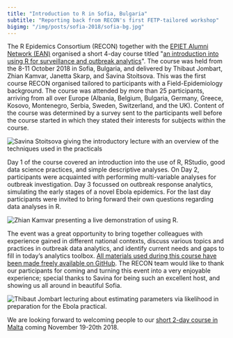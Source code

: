 ```yaml
---
title: "Introduction to R in Sofia, Bulgaria"
subtitle: "Reporting back from RECON's first FETP-tailored workshop"
bigimg: "/img/posts/sofia-2018/sofia-bg.jpg"
---
```


The R Epidemics Consortium (RECON) together with the [EPIET Alumni Network
(EAN)](http://epietalumni.net/)  organised a short 4-day course titled "[an
introduction into using R for surveillance and outbreak
analytics](https://recon-sofia-2018.netlify.com/)". The course was held from
the 8-11 October 2018 in Sofia, Bulgaria, and delivered by Thibaut Jombart,
Zhian Kamvar, Janetta Skarp, and Savina Stoitsova. This was the first course
RECON organised tailored to participants with a Field-Epidemiology background.
The course was attended by more than 25 participants, arriving from all over
Europe (Albania, Belgium, Bulgaria, Germany, Greece, Kosovo, Montenegro,
Serbia, Sweden, Switzerland, and the UK). Content of the course was determined
by a survey sent to the participants well before the course started in which
they stated their interests for subjects within the course.

![
Savina Stoitsova giving the introductory lecture with an overview of the
techniques used in the practicals
](/img/posts/sofia-2018/photo2.png)

Day 1 of the course covered an introduction into the use of R, RStudio, good
data science  practices, and simple descriptive analyses. On Day 2,
participants were acquainted with performing multi-variable analyses for
outbreak investigation.  Day 3 focussed on outbreak response analytics,
simulating the early stages of a novel Ebola epidemics. For the last day
participants were invited to bring forward their own questions regarding data
analyses in R.

![
Zhian Kamvar presenting a live demonstration of using R.
](/img/posts/sofia-2018/photo3.png)

The event was a great opportunity to bring together colleagues with experience
gained in different national contexts, discuss various topics and practices in
outbreak data analytics, and identify current needs and gaps to fill in today’s
analytics toolbox. [All materials used during this course have been made freely
available on GitHub](https://github.com/reconhub/workshop-sofia-2018). The
RECON team would like to thank our participants for coming and turning this
event into a very enjoyable experience; special thanks to Savina for being such
an excellent host, and showing us all around in beautiful Sofia.

![
Thibaut Jombart lecturing about estimating parameters via likelihood in
preparation for the Ebola practical.
](/img/posts/sofia-2018/photo1.png)

We are looking forward to welcoming people to our [short 2-day course in
Malta](https://recon-malta-2018.netlify.com/) coming November 19-20th 2018.


